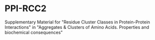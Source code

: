 # PPI-RCC2
Supplementary Material for "Residue Cluster Classes in Protein-Protein Interactions" in "Aggregates &amp; Clusters of Amino Acids. Properties and biochemical consequences"
